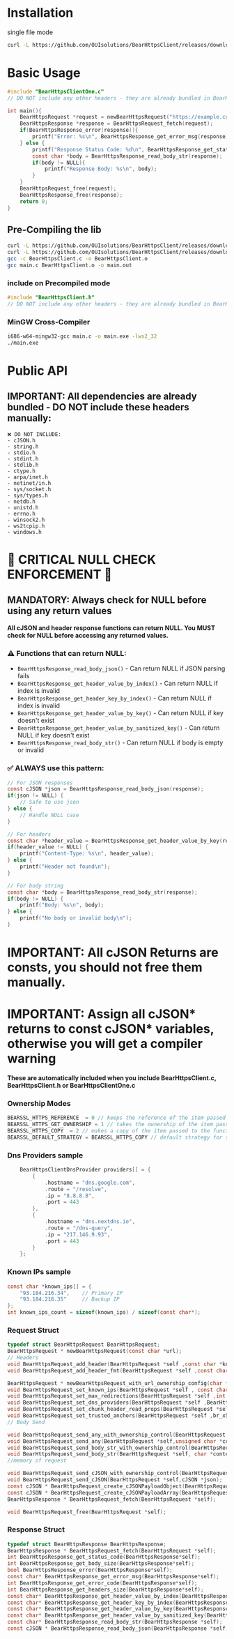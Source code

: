 # Installation 
single file mode 
```bash
curl -L https://github.com/OUIsolutions/BearHttpsClient/releases/download/0.6.0/BearHttpsClientOne.c -o BearHttpsClientOne.c
```
# Basic Usage
```c 
#include "BearHttpsClientOne.c"
// DO NOT include any other headers - they are already bundled in BearHttpsClient

int main(){
    BearHttpsRequest *request = newBearHttpsRequest("https://example.com/");
    BearHttpsResponse *response = BearHttpsRequest_fetch(request);
    if(BearHttpsResponse_error(response)){
        printf("Error: %s\n", BearHttpsResponse_get_error_msg(response));
    } else {
        printf("Response Status Code: %d\n", BearHttpsResponse_get_status_code(response));
        const char *body = BearHttpsResponse_read_body_str(response);
        if(body != NULL){
            printf("Response Body: %s\n", body);
        }
    }
    BearHttpsRequest_free(request);
    BearHttpsResponse_free(response);
    return 0;
}
```
## Pre-Compiling the lib
```bash
curl -L https://github.com/OUIsolutions/BearHttpsClient/releases/download/0.6.0/BearHttpsClient.c -o BearHttpsClient.c
curl -L https://github.com/OUIsolutions/BearHttpsClient/releases/download/0.6.0/BearHttpsClient.h -o BearHttpsClient.h
gcc -c BearHttpsClient.c -o BearHttpsClient.o 
gcc main.c BearHttpsClient.o -o main.out
```
### include on Precompiled mode
```c
#include "BearHttpsClient.h"
// DO NOT include any other headers - they are already bundled in BearHttpsClient
```

### MinGW Cross-Compiler
```bash
i686-w64-mingw32-gcc main.c -o main.exe -lws2_32
./main.exe
```

# Public API

## IMPORTANT: All dependencies are already bundled - DO NOT include these headers manually:
```
❌ DO NOT INCLUDE:
- cJSON.h
- string.h  
- stdio.h
- stdint.h
- stdlib.h
- ctype.h
- arpa/inet.h
- netinet/in.h
- sys/socket.h
- sys/types.h
- netdb.h
- unistd.h
- errno.h
- winsock2.h
- ws2tcpip.h
- windows.h
```

# 🚨 CRITICAL NULL CHECK ENFORCEMENT 🚨

## MANDATORY: Always check for NULL before using any return values
**All cJSON and header response functions can return NULL. You MUST check for NULL before accessing any returned values.**

### ⚠️ Functions that can return NULL:
- `BearHttpsResponse_read_body_json()` - Can return NULL if JSON parsing fails
- `BearHttpsResponse_get_header_value_by_index()` - Can return NULL if index is invalid
- `BearHttpsResponse_get_header_key_by_index()` - Can return NULL if index is invalid  
- `BearHttpsResponse_get_header_value_by_key()` - Can return NULL if key doesn't exist
- `BearHttpsResponse_get_header_value_by_sanitized_key()` - Can return NULL if key doesn't exist
- `BearHttpsResponse_read_body_str()` - Can return NULL if body is empty or invalid

### ✅ ALWAYS use this pattern:
```c
// For JSON responses
const cJSON *json = BearHttpsResponse_read_body_json(response);
if(json != NULL) {
    // Safe to use json
} else {
    // Handle NULL case
}

// For headers
const char *header_value = BearHttpsResponse_get_header_value_by_key(response, "Content-Type");
if(header_value != NULL) {
    printf("Content-Type: %s\n", header_value);
} else {
    printf("Header not found\n");
}

// For body string
const char *body = BearHttpsResponse_read_body_str(response);
if(body != NULL) {
    printf("Body: %s\n", body);
} else {
    printf("No body or invalid body\n");
}
```

# IMPORTANT: All cJSON Returns are consts, you should not free them manually.
# IMPORTANT: Assign all cJSON* returns to const cJSON* variables, otherwise you will get a compiler warning

**These are automatically included when you include BearHttpsClient.c, BearHttpsClient.h or BearHttpsClientOne.c**

### Ownership Modes

```c
BEARSSL_HTTPS_REFERENCE  = 0 // keeps the reference of the item passed to the function
BEARSSL_HTTPS_GET_OWNERSHIP = 1 // takes the ownership of the item passed to the function and free it when not needed anymore
BEARSSL_HTTPS_COPY  = 2 // makes a copy of the item passed to the function
BEARSSL_DEFAULT_STRATEGY = BEARSSL_HTTPS_COPY // default strategy for string parameters
```

### Dns Providers sample
```c
    BearHttpsClientDnsProvider providers[] = {
        {
            .hostname = "dns.google.com",
            .route = "/resolve", 
            .ip = "8.8.8.8",
            .port = 443
        },
        {
            .hostname = "dns.nextdns.io",
            .route = "/dns-query",
            .ip = "217.146.9.93", 
            .port = 443
        }
    };
```

###  Known IPs sample
```c 
const char *known_ips[] = {
    "93.184.216.34",    // Primary IP
    "93.184.216.35"     // Backup IP
};
int known_ips_count = sizeof(known_ips) / sizeof(const char*);
```

### Request Struct
```c 
typedef struct BearHttpsRequest BearHttpsRequest;
BearHttpsRequest * newBearHttpsRequest(const char *url);
// Headers
void BearHttpsRequest_add_header(BearHttpsRequest *self ,const char *key,const char *value);
void BearHttpsRequest_add_header_fmt(BearHttpsRequest *self ,const char *key,const char *format,...);

BearHttpsRequest * newBearHttpsRequest_with_url_ownership_config(char *url,short url_ownership_mode);
void BearHttpsRequest_set_known_ips(BearHttpsRequest *self , const char *known_ips[],int known_ips_size);
void BearHttpsRequest_set_max_redirections(BearHttpsRequest *self ,int max_redirections);
void BearHttpsRequest_set_dns_providers(BearHttpsRequest *self ,BearHttpsClientDnsProvider  *dns_providers,int total_dns_proviers);
void BearHttpsRequest_set_chunk_header_read_props(BearHttpsRequest *self ,int chunk_size,int max_chunk_size);
void BearHttpsRequest_set_trusted_anchors(BearHttpsRequest *self ,br_x509_trust_anchor *trust_anchors, size_t trusted_anchors_size);
// Body Send 

void BearHttpsRequest_send_any_with_ownership_control(BearHttpsRequest *self,unsigned char *content, long size,short ownership_mode);
void BearHttpsRequest_send_any(BearHttpsRequest *self,unsigned char *content, long size);
void BearHttpsRequest_send_body_str_with_ownership_control(BearHttpsRequest *self, char *content,short ownership_mode);
void BearHttpsRequest_send_body_str(BearHttpsRequest *self, char *content);
//memory of request

void BearHttpsRequest_send_cJSON_with_ownership_control(BearHttpsRequest *self,cJSON *json,short ownership_mode);
void BearHttpsRequest_send_cJSON(BearHttpsRequest *self,cJSON *json);
const cJSON * BearHttpsRequest_create_cJSONPayloadObject(BearHttpsRequest *self);
const cJSON * BearHttpsRequest_create_cJSONPayloadArray(BearHttpsRequest *self);
BearHttpsResponse * BearHttpsRequest_fetch(BearHttpsRequest *self);

void BearHttpsRequest_free(BearHttpsRequest *self);
```

### Response Struct
```c
typedef struct BearHttpsResponse BearHttpsResponse;
BearHttpsResponse * BearHttpsRequest_fetch(BearHttpsRequest *self);
int BearHttpsResponse_get_status_code(BearHttpsResponse*self);
int BearHttpsResponse_get_body_size(BearHttpsResponse*self);
bool BearHttpsResponse_error(BearHttpsResponse*self);
const char* BearHttpsResponse_get_error_msg(BearHttpsResponse*self);
int BearHttpsResponse_get_error_code(BearHttpsResponse*self);
int BearHttpsResponse_get_headers_size(BearHttpsResponse*self);
const char* BearHttpsResponse_get_header_value_by_index(BearHttpsResponse*self,int index);
const char* BearHttpsResponse_get_header_key_by_index(BearHttpsResponse*self,int index);
const char* BearHttpsResponse_get_header_value_by_key(BearHttpsResponse*self,const char *key);
const char* BearHttpsResponse_get_header_value_by_sanitized_key(BearHttpsResponse*self,const char *key);
const char* BearHttpsResponse_read_body_str(BearHttpsResponse *self);
const cJSON * BearHttpsResponse_read_body_json(BearHttpsResponse *self);
```
